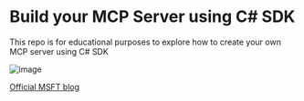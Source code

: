 # Build your MCP Server using C# SDK
This repo is for educational purposes to explore how to create your own MCP server using C# SDK

![image](https://github.com/user-attachments/assets/69dc3fb9-6d09-47f9-89eb-7aae3c18da5e)

[Official MSFT blog](https://devblogs.microsoft.com/blog/microsoft-partners-with-anthropic-to-create-official-c-sdk-for-model-context-protocol) 
